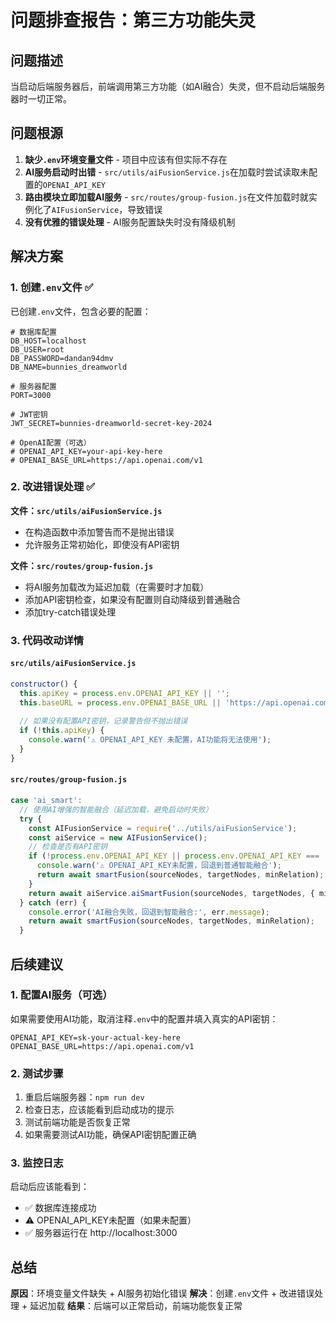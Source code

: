# 问题排查报告：第三方功能失灵

## 问题描述

当启动后端服务器后，前端调用第三方功能（如AI融合）失灵，但不启动后端服务器时一切正常。

## 问题根源

1. **缺少`.env`环境变量文件** - 项目中应该有但实际不存在
2. **AI服务启动时出错** - `src/utils/aiFusionService.js`在加载时尝试读取未配置的`OPENAI_API_KEY`
3. **路由模块立即加载AI服务** - `src/routes/group-fusion.js`在文件加载时就实例化了`AIFusionService`，导致错误
4. **没有优雅的错误处理** - AI服务配置缺失时没有降级机制

## 解决方案

### 1. 创建`.env`文件 ✅

已创建`.env`文件，包含必要的配置：
```env
# 数据库配置
DB_HOST=localhost
DB_USER=root
DB_PASSWORD=dandan94dmv
DB_NAME=bunnies_dreamworld

# 服务器配置
PORT=3000

# JWT密钥
JWT_SECRET=bunnies-dreamworld-secret-key-2024

# OpenAI配置（可选）
# OPENAI_API_KEY=your-api-key-here
# OPENAI_BASE_URL=https://api.openai.com/v1
```

### 2. 改进错误处理 ✅

**文件：`src/utils/aiFusionService.js`**
- 在构造函数中添加警告而不是抛出错误
- 允许服务正常初始化，即使没有API密钥

**文件：`src/routes/group-fusion.js`**
- 将AI服务加载改为延迟加载（在需要时才加载）
- 添加API密钥检查，如果没有配置则自动降级到普通融合
- 添加try-catch错误处理

### 3. 代码改动详情

#### `src/utils/aiFusionService.js`
```javascript
constructor() {
  this.apiKey = process.env.OPENAI_API_KEY || '';
  this.baseURL = process.env.OPENAI_BASE_URL || 'https://api.openai.com/v1';
  
  // 如果没有配置API密钥，记录警告但不抛出错误
  if (!this.apiKey) {
    console.warn('⚠️ OPENAI_API_KEY 未配置，AI功能将无法使用');
  }
}
```

#### `src/routes/group-fusion.js`
```javascript
case 'ai_smart':
  // 使用AI增强的智能融合（延迟加载，避免启动时失败）
  try {
    const AIFusionService = require('../utils/aiFusionService');
    const aiService = new AIFusionService();
    // 检查是否有API密钥
    if (!process.env.OPENAI_API_KEY || process.env.OPENAI_API_KEY === '') {
      console.warn('⚠️ OPENAI_API_KEY未配置，回退到普通智能融合');
      return await smartFusion(sourceNodes, targetNodes, minRelation);
    }
    return await aiService.aiSmartFusion(sourceNodes, targetNodes, { minRelation });
  } catch (err) {
    console.error('AI融合失败，回退到智能融合:', err.message);
    return await smartFusion(sourceNodes, targetNodes, minRelation);
  }
```

## 后续建议

### 1. 配置AI服务（可选）
如果需要使用AI功能，取消注释`.env`中的配置并填入真实的API密钥：
```env
OPENAI_API_KEY=sk-your-actual-key-here
OPENAI_BASE_URL=https://api.openai.com/v1
```

### 2. 测试步骤
1. 重启后端服务器：`npm run dev`
2. 检查日志，应该能看到启动成功的提示
3. 测试前端功能是否恢复正常
4. 如果需要测试AI功能，确保API密钥配置正确

### 3. 监控日志
启动后应该能看到：
- ✅ 数据库连接成功
- ⚠️ OPENAI_API_KEY未配置（如果未配置）
- ✅ 服务器运行在 http://localhost:3000

## 总结

**原因**：环境变量文件缺失 + AI服务初始化错误
**解决**：创建`.env`文件 + 改进错误处理 + 延迟加载
**结果**：后端可以正常启动，前端功能恢复正常

